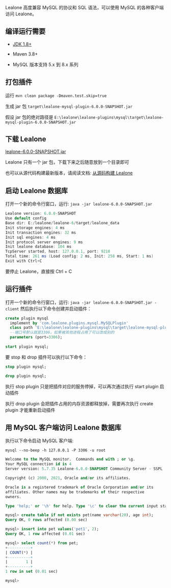 Lealone 高度兼容 MySQL 的协议和 SQL 语法，可以使用 MySQL 的各种客户端访问 Lealone。


## 编译运行需要

* [JDK 1.8+](https://www.oracle.com/java/technologies/downloads/)

* Maven 3.8+

* MySQL 版本支持 5.x 到 8.x 系列


## 打包插件

运行 `mvn clean package -Dmaven.test.skip=true`

生成 jar 包 `target\lealone-mysql-plugin-6.0.0-SNAPSHOT.jar`

假设 jar 包的绝对路径是 `E:\lealone\lealone-plugins\mysql\target\lealone-mysql-plugin-6.0.0-SNAPSHOT.jar`


## 下载 Lealone

[lealone-6.0.0-SNAPSHOT.jar](https://github.com/lealone/Lealone-Docs/releases/download/lealone-docs-1.0.0/lealone-6.0.0-SNAPSHOT.jar)

Lealone 只有一个 jar 包，下载下来之后随意放到一个目录即可

也可以从源代码构建最新版本，请阅读文档: [从源码构建 Lealone](https://github.com/lealone/Lealone-Docs/blob/master/%E5%BA%94%E7%94%A8%E6%96%87%E6%A1%A3/%E4%BB%8E%E6%BA%90%E7%A0%81%E6%9E%84%E5%BB%BALealone.md)


## 启动 Lealone 数据库

打开一个新的命令行窗口，运行: `java -jar lealone-6.0.0-SNAPSHOT.jar`

```java
Lealone version: 6.0.0-SNAPSHOT
Use default config
Base dir: E:/lealone/lealone-6/target/lealone_data
Init storage engines: 4 ms
Init transaction engines: 32 ms
Init sql engines: 4 ms
Init protocol server engines: 9 ms
Init lealone database: 104 ms
TcpServer started, host: 127.0.0.1, port: 9210
Total time: 261 ms (Load config: 2 ms, Init: 258 ms, Start: 1 ms)
Exit with Ctrl+C
```

要停止 Lealone，直接按 Ctrl + C


## 运行插件

打开一个新的命令行窗口，运行: `java -jar lealone-6.0.0-SNAPSHOT.jar -client`
然后执行以下命令创建并启动插件：

```sql
create plugin mysql
  implement by 'com.lealone.plugins.mysql.MySQLPlugin' 
  class path 'E:\lealone\lealone-plugins\mysql\target\lealone-mysql-plugin-6.0.0-SNAPSHOT.jar'
  --端口号默认就是3306，如果被其他进程占用了可以改成别的
  parameters (port=3306);
 
start plugin mysql;
```

要 stop 和 drop 插件可以执行以下命令：

```sql
stop plugin mysql;

drop plugin mysql;
```

执行 stop plugin 只是把插件对应的服务停掉，可以再次通过执行 start plugin 启动插件

执行 drop plugin 会把插件占用的内存资源都释放掉，需要再次执行 create plugin 才能重新启动插件


## 用 MySQL 客户端访问 Lealone 数据库

执行以下命令启动 MySQL 客户端:

`mysql --no-beep -h 127.0.0.1 -P 3306 -u root`

```sql
Welcome to the MySQL monitor.  Commands end with ; or \g.
Your MySQL connection id is 4
Server version: 5.7.35 Lealone-6.0.0-SNAPSHOT Community Server - SSPL

Copyright (c) 2000, 2021, Oracle and/or its affiliates.

Oracle is a registered trademark of Oracle Corporation and/or its
affiliates. Other names may be trademarks of their respective
owners.

Type 'help;' or '\h' for help. Type '\c' to clear the current input statement.

mysql> create table if not exists pet(name varchar(20), age int);
Query OK, 0 rows affected (0.00 sec)

mysql> insert into pet values('pet1', 2);
Query OK, 1 row affected (0.01 sec)

mysql> select count(*) from pet;
+----------+
| COUNT(*) |
+----------+
|        1 |
+----------+
1 row in set (0.01 sec)

mysql>
```
